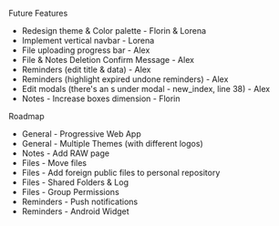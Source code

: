 Future Features
 - Redesign theme & Color palette - Florin & Lorena
 - Implement vertical navbar - Lorena 
 - File uploading progress bar - Alex
 - File & Notes Deletion Confirm Message - Alex
 - Reminders (edit title & data) - Alex
 - Reminders (highlight expired undone reminders) - Alex
 - Edit modals (there's an s under modal - new_index, line 38) - Alex
 - Notes - Increase boxes dimension - Florin

 
Roadmap
  - General - Progressive Web App
  - General - Multiple Themes (with different logos)
  - Notes - Add RAW page
  - Files - Move files
  - Files - Add foreign public files to personal repository
  - Files - Shared Folders & Log
  - Files - Group Permissions
  - Reminders - Push notifications
  - Reminders - Android Widget